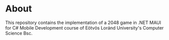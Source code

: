 # About
This repository contains the implementation of a 2048 game in .NET MAUI for C# Mobile Development course of Eötvös Loránd University's Computer Science Bsc. 
